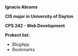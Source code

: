 **Ignacio Abrams**

**CIS major in University of Dayton**

**CPS 242 - Web Development**

**Prokect list:** 

- BlogApp
- Bookmarks


